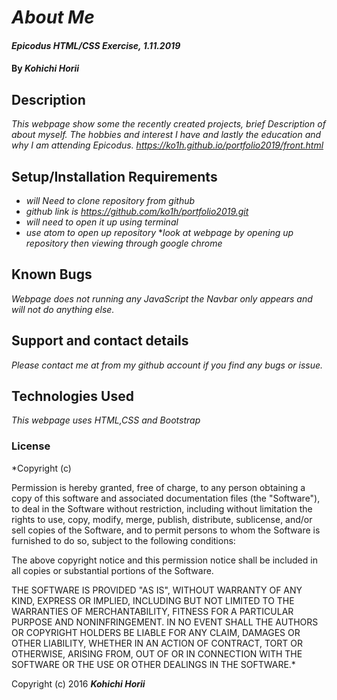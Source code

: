 # _About Me_

#### _Epicodus HTML/CSS Exercise, 1.11.2019_

#### By _**Kohichi Horii**_

## Description

_This webpage show some the recently created projects, brief Description of about myself. The hobbies and interest I have and lastly the education and why I am attending Epicodus. https://ko1h.github.io/portfolio2019/front.html_

## Setup/Installation Requirements

* _will Need to clone repository from github_
* _github link is https://github.com/ko1h/portfolio2019.git_
* _will need to open it up using terminal_
* _use atom to open up repository_
*_look at webpage by opening up repository then viewing through google chrome_


## Known Bugs

_Webpage does not running any JavaScript the Navbar only appears and will not do anything else._

## Support and contact details

_Please contact me at from my github account if you find any bugs or issue._

## Technologies Used

_This webpage uses HTML,CSS and Bootstrap_

### License

*Copyright (c)

Permission is hereby granted, free of charge, to any person obtaining a copy of this software and associated documentation files (the "Software"), to deal in the Software without restriction, including without limitation the rights to use, copy, modify, merge, publish, distribute, sublicense, and/or sell copies of the Software, and to permit persons to whom the Software is furnished to do so, subject to the following conditions:

The above copyright notice and this permission notice shall be included in all copies or substantial portions of the Software.

THE SOFTWARE IS PROVIDED "AS IS", WITHOUT WARRANTY OF ANY KIND, EXPRESS OR IMPLIED, INCLUDING BUT NOT LIMITED TO THE WARRANTIES OF MERCHANTABILITY, FITNESS FOR A PARTICULAR PURPOSE AND NONINFRINGEMENT. IN NO EVENT SHALL THE AUTHORS OR COPYRIGHT HOLDERS BE LIABLE FOR ANY CLAIM, DAMAGES OR OTHER LIABILITY, WHETHER IN AN ACTION OF CONTRACT, TORT OR OTHERWISE, ARISING FROM, OUT OF OR IN CONNECTION WITH THE SOFTWARE OR THE USE OR OTHER DEALINGS IN THE SOFTWARE.*

Copyright (c) 2016 **_Kohichi Horii_**
